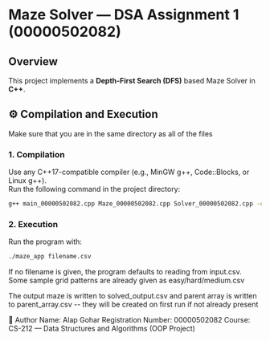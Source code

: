 # Maze Solver — DSA Assignment 1 (00000502082)

## Overview
This project implements a **Depth-First Search (DFS)** based Maze Solver in **C++**.


## ⚙️ Compilation and Execution
Make sure that you are in the same directory as all of the files

### **1. Compilation**
Use any C++17-compatible compiler (e.g., MinGW g++, Code::Blocks, or Linux g++).  
Run the following command in the project directory:

```bash
g++ main_00000502082.cpp Maze_00000502082.cpp Solver_00000502082.cpp -o maze_app 
```

### **2. Execution**
Run the program with:

```bash
./maze_app filename.csv
```

If no filename is given, the program defaults to reading from input.csv.
Some sample grid patterns are already given as easy/hard/medium.csv

The output maze is written to solved_output.csv and parent array is written to parent_array.csv -- they will be created on first run if not already present
 
👤 Author
Name: Alap Gohar
Registration Number: 00000502082
Course: CS-212 — Data Structures and Algorithms (OOP Project)